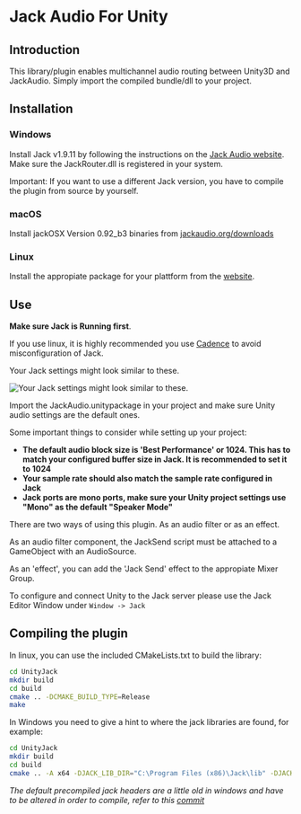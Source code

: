 # Jack Audio For Unity

## Introduction

This library/plugin enables multichannel audio routing between Unity3D and JackAudio. Simply import the compiled bundle/dll to your project.

## Installation

### Windows

Install Jack v1.9.11 by following the instructions on the [Jack Audio website](http://jackaudio.org/faq/jack_on_windows.html).
Make sure the JackRouter.dll is registered in your system.  

Important: If you want to use a different Jack version, you have to compile the plugin from source by yourself.

### macOS

Install jackOSX Version 0.92_b3 binaries from [jackaudio.org/downloads](http://jackaudio.org/downloads/)

### Linux

Install the appropiate package for your plattform from the [website](https://github.com/jackaudio/jack2).

## Use

**Make sure Jack is Running first**.

If you use linux, it is highly recommended you use [Cadence](https://kx.studio/Applications:Cadence) to avoid misconfiguration of Jack.

Your Jack settings might look similar to these.

![Your Jack settings might look similar to these.](https://github.com/rodrigodzf/Jack-Audio-For-Unity/blob/master/settings.png)

Import the JackAudio.unitypackage in your project and make sure Unity audio settings are the default ones.

Some important things to consider while setting up your project:

- **The default audio block size is 'Best Performance' or 1024. This has to match your configured buffer size in Jack. It is recommended to set it to 1024**
- **Your sample rate should also match the sample rate configured in Jack**
- **Jack ports are mono ports, make sure your Unity project settings use "Mono" as the default "Speaker Mode"**

There are two ways of using this plugin. As an audio filter or as an effect.

As an audio filter component, the JackSend script must be attached to a GameObject with an AudioSource.

As an 'effect', you can add the 'Jack Send' effect to the appropiate Mixer Group.

To configure and connect Unity to the Jack server please use the Jack Editor Window under `Window -> Jack`

## Compiling the plugin

In linux, you can use the included CMakeLists.txt to build the library:

```bash
cd UnityJack
mkdir build
cd build
cmake .. -DCMAKE_BUILD_TYPE=Release
make
```

In Windows you need to give a hint to where the jack libraries are found, for example:

```bash
cd UnityJack
mkdir build
cd build
cmake .. -A x64 -DJACK_LIB_DIR="C:\Program Files (x86)\Jack\lib" -DJACK_HEADER_DIR="C:\Program Files (x86)\Jack\includes" -DCMAKE_BUILD_TYPE=Release
```

*The default precompiled jack headers are a little old in windows and have to be altered in order to compile, refer to this [commit](https://github.com/jackaudio/jack2/commit/e26f98637ee4603b903599dc2e1862c2f373b864)*




